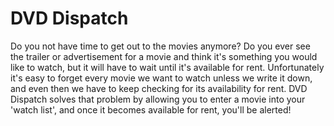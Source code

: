 # DVD Dispatch

Do you not have time to get out to the movies anymore? Do you ever see the trailer or advertisement for a movie and think it's something you would like to watch, but it will have to wait until it's available for rent. Unfortunately it's easy to forget every movie we want to watch unless we write it down, and even then we have to keep checking for its availability for rent. DVD Dispatch solves that problem by allowing you to enter a movie into your 'watch list', and once it becomes available for rent, you'll be alerted!